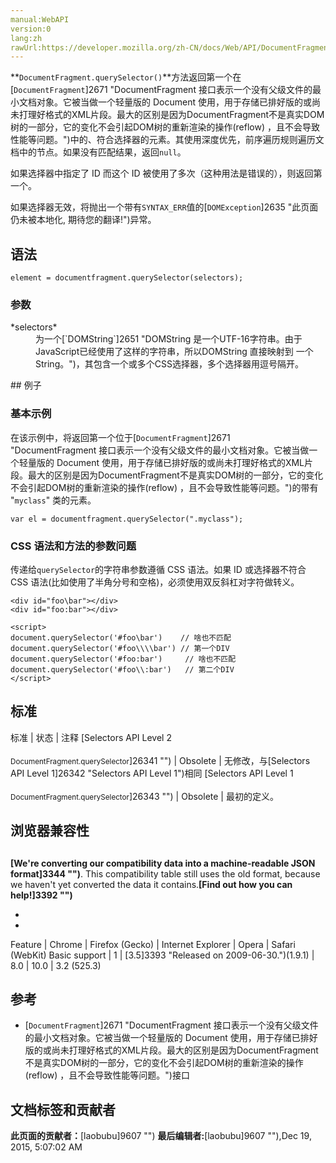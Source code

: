 ```yaml
---
manual:WebAPI
version:0
lang:zh
rawUrl:https://developer.mozilla.org/zh-CN/docs/Web/API/DocumentFragment/querySelector
---
```






**`DocumentFragment.querySelector()`**方法返回第一个在[`DocumentFragment`]2671 "DocumentFragment 接口表示一个没有父级文件的最小文档对象。它被当做一个轻量版的 Document 使用，用于存储已排好版的或尚未打理好格式的XML片段。最大的区别是因为DocumentFragment不是真实DOM树的一部分，它的变化不会引起DOM树的重新渲染的操作(reflow) ，且不会导致性能等问题。")中的、符合选择器的元素。其使用深度优先，前序遍历规则遍历文档中的节点。如果没有匹配结果，返回`null`。



如果选择器中指定了 ID 而这个 ID 被使用了多次（这种用法是错误的），则返回第一个。



如果选择器无效，将抛出一个带有`SYNTAX_ERR`值的[`DOMException`]2635 "此页面仍未被本地化, 期待您的翻译!")异常。


## 语法<a name="Syntax"></a>

```
element = documentfragment.querySelector(selectors);
```

### 参数<a name="参数"></a>
<dl><dt id=''>*selectors*</dt><dd>为一个[`DOMString`]2651 "DOMString 是一个UTF-16字符串。由于JavaScript已经使用了这样的字符串，所以DOMString 直接映射到 一个String。")，其包含一个或多个CSS选择器，多个选择器用逗号隔开。</dd></dl>
## 例子<a name="Example"></a>

### 基本示例<a name="基本示例"></a>


在该示例中，将返回第一个位于[`DocumentFragment`]2671 "DocumentFragment 接口表示一个没有父级文件的最小文档对象。它被当做一个轻量版的 Document 使用，用于存储已排好版的或尚未打理好格式的XML片段。最大的区别是因为DocumentFragment不是真实DOM树的一部分，它的变化不会引起DOM树的重新渲染的操作(reflow) ，且不会导致性能等问题。")的带有 &quot;`myclass`&quot; 类的元素。


```
var el = documentfragment.querySelector(".myclass");
```

### CSS 语法和方法的参数问题<a name="CSS_语法和方法的参数问题"></a>


传递给`querySelector`的字符串参数遵循 CSS 语法。如果 ID 或选择器不符合 CSS 语法(比如使用了半角分号和空格)，必须使用双反斜杠对字符做转义。


```
<div id="foo\bar"></div>
<div id="foo:bar"></div>

<script>
document.querySelector('#foo\bar')    // 啥也不匹配
document.querySelector('#foo\\\\bar') // 第一个DIV
document.querySelector('#foo:bar')     // 啥也不匹配
document.querySelector('#foo\\:bar')   // 第二个DIV
</script>
```

## 标准<a name="Specification"></a>

标准 | 状态 | 注释 
[Selectors API Level 2<br></br><small>DocumentFragment.querySelector</small>]26341 "") | Obsolete | 无修改，与[Selectors API Level 1]26342 "Selectors API Level 1")相同 
[Selectors API Level 1<br></br><small>DocumentFragment.querySelector</small>]26343 "") | Obsolete | 最初的定义。 


## 浏览器兼容性<a name="Browser_Compatibility"></a>

## 

**[We&#39;re converting our compatibility data into a machine-readable JSON format]3344 "")**. This compatibility table still uses the old format, because we haven&#39;t yet converted the data it contains.**[Find out how you can help!]3392 "")**


* 
* 

Feature | Chrome | Firefox (Gecko) | Internet Explorer | Opera | Safari (WebKit) 
Basic support | 1 | [3.5]3393 "Released on 2009-06-30.")(1.9.1) | 8.0 | 10.0 | 3.2 (525.3) 



<a name="Browser_Compatibility"></a>

## 参考<a name="See_also"></a>

* [`DocumentFragment`]2671 "DocumentFragment 接口表示一个没有父级文件的最小文档对象。它被当做一个轻量版的 Document 使用，用于存储已排好版的或尚未打理好格式的XML片段。最大的区别是因为DocumentFragment不是真实DOM树的一部分，它的变化不会引起DOM树的重新渲染的操作(reflow) ，且不会导致性能等问题。")接口



## 文档标签和贡献者
**此页面的贡献者：**[laobubu]9607 "")
**最后编辑者:**[laobubu]9607 ""),<time>Dec 19, 2015, 5:07:02 AM</time>


